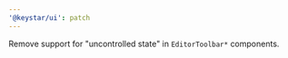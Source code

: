 ```yaml
---
'@keystar/ui': patch
---
```


Remove support for "uncontrolled state" in `EditorToolbar*` components.
